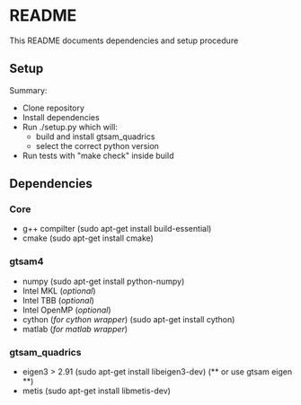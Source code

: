 # README #

This README documents dependencies and setup procedure

## Setup ##

Summary:
* Clone repository 
* Install dependencies 
* Run ./setup.py which will:
  * build and install gtsam_quadrics
  * select the correct python version
* Run tests with "make check" inside build

## Dependencies ##
### Core
* g++ compilter (sudo apt-get install build-essential)
* cmake (sudo apt-get install cmake)

### gtsam4
* numpy (sudo apt-get install python-numpy)
* Intel MKL (*optional*)
* Intel TBB (*optional*)
* Intel OpenMP (*optional*)
* cython (*for cython wrapper*) (sudo apt-get install cython)
* matlab (*for matlab wrapper*)

### gtsam_quadrics
* eigen3 > 2.91 (sudo apt-get install libeigen3-dev) (** or use gtsam eigen **)
* metis (sudo apt-get install libmetis-dev)

